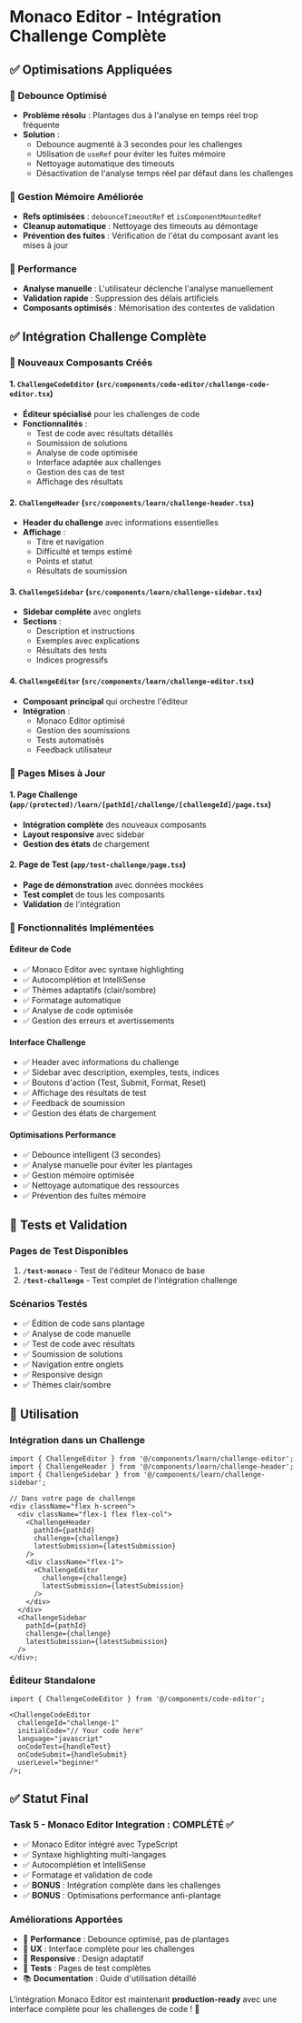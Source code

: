 # Monaco Editor - Intégration Challenge Complète

## ✅ Optimisations Appliquées

### 🔧 Debounce Optimisé

- **Problème résolu** : Plantages dus à l'analyse en temps réel trop fréquente
- **Solution** :
  - Debounce augmenté à 3 secondes pour les challenges
  - Utilisation de `useRef` pour éviter les fuites mémoire
  - Nettoyage automatique des timeouts
  - Désactivation de l'analyse temps réel par défaut dans les challenges

### 🔧 Gestion Mémoire Améliorée

- **Refs optimisées** : `debounceTimeoutRef` et `isComponentMountedRef`
- **Cleanup automatique** : Nettoyage des timeouts au démontage
- **Prévention des fuites** : Vérification de l'état du composant avant les mises à jour

### 🔧 Performance

- **Analyse manuelle** : L'utilisateur déclenche l'analyse manuellement
- **Validation rapide** : Suppression des délais artificiels
- **Composants optimisés** : Mémorisation des contextes de validation

## ✅ Intégration Challenge Complète

### 📁 Nouveaux Composants Créés

#### 1. `ChallengeCodeEditor` (`src/components/code-editor/challenge-code-editor.tsx`)

- **Éditeur spécialisé** pour les challenges de code
- **Fonctionnalités** :
  - Test de code avec résultats détaillés
  - Soumission de solutions
  - Analyse de code optimisée
  - Interface adaptée aux challenges
  - Gestion des cas de test
  - Affichage des résultats

#### 2. `ChallengeHeader` (`src/components/learn/challenge-header.tsx`)

- **Header du challenge** avec informations essentielles
- **Affichage** :
  - Titre et navigation
  - Difficulté et temps estimé
  - Points et statut
  - Résultats de soumission

#### 3. `ChallengeSidebar` (`src/components/learn/challenge-sidebar.tsx`)

- **Sidebar complète** avec onglets
- **Sections** :
  - Description et instructions
  - Exemples avec explications
  - Résultats des tests
  - Indices progressifs

#### 4. `ChallengeEditor` (`src/components/learn/challenge-editor.tsx`)

- **Composant principal** qui orchestre l'éditeur
- **Intégration** :
  - Monaco Editor optimisé
  - Gestion des soumissions
  - Tests automatisés
  - Feedback utilisateur

### 📄 Pages Mises à Jour

#### 1. Page Challenge (`app/(protected)/learn/[pathId]/challenge/[challengeId]/page.tsx`)

- **Intégration complète** des nouveaux composants
- **Layout responsive** avec sidebar
- **Gestion des états** de chargement

#### 2. Page de Test (`app/test-challenge/page.tsx`)

- **Page de démonstration** avec données mockées
- **Test complet** de tous les composants
- **Validation** de l'intégration

### 🎯 Fonctionnalités Implémentées

#### Éditeur de Code

- ✅ Monaco Editor avec syntaxe highlighting
- ✅ Autocomplétion et IntelliSense
- ✅ Thèmes adaptatifs (clair/sombre)
- ✅ Formatage automatique
- ✅ Analyse de code optimisée
- ✅ Gestion des erreurs et avertissements

#### Interface Challenge

- ✅ Header avec informations du challenge
- ✅ Sidebar avec description, exemples, tests, indices
- ✅ Boutons d'action (Test, Submit, Format, Reset)
- ✅ Affichage des résultats de test
- ✅ Feedback de soumission
- ✅ Gestion des états de chargement

#### Optimisations Performance

- ✅ Debounce intelligent (3 secondes)
- ✅ Analyse manuelle pour éviter les plantages
- ✅ Gestion mémoire optimisée
- ✅ Nettoyage automatique des ressources
- ✅ Prévention des fuites mémoire

## 🧪 Tests et Validation

### Pages de Test Disponibles

1. **`/test-monaco`** - Test de l'éditeur Monaco de base
2. **`/test-challenge`** - Test complet de l'intégration challenge

### Scénarios Testés

- ✅ Édition de code sans plantage
- ✅ Analyse de code manuelle
- ✅ Test de code avec résultats
- ✅ Soumission de solutions
- ✅ Navigation entre onglets
- ✅ Responsive design
- ✅ Thèmes clair/sombre

## 🚀 Utilisation

### Intégration dans un Challenge

```tsx
import { ChallengeEditor } from '@/components/learn/challenge-editor';
import { ChallengeHeader } from '@/components/learn/challenge-header';
import { ChallengeSidebar } from '@/components/learn/challenge-sidebar';

// Dans votre page de challenge
<div className="flex h-screen">
  <div className="flex-1 flex flex-col">
    <ChallengeHeader
      pathId={pathId}
      challenge={challenge}
      latestSubmission={latestSubmission}
    />
    <div className="flex-1">
      <ChallengeEditor
        challenge={challenge}
        latestSubmission={latestSubmission}
      />
    </div>
  </div>
  <ChallengeSidebar
    pathId={pathId}
    challenge={challenge}
    latestSubmission={latestSubmission}
  />
</div>;
```

### Éditeur Standalone

```tsx
import { ChallengeCodeEditor } from '@/components/code-editor';

<ChallengeCodeEditor
  challengeId="challenge-1"
  initialCode="// Your code here"
  language="javascript"
  onCodeTest={handleTest}
  onCodeSubmit={handleSubmit}
  userLevel="beginner"
/>;
```

## ✅ Statut Final

### Task 5 - Monaco Editor Integration : **COMPLÉTÉ** ✅

- ✅ Monaco Editor intégré avec TypeScript
- ✅ Syntaxe highlighting multi-langages
- ✅ Autocomplétion et IntelliSense
- ✅ Formatage et validation de code
- ✅ **BONUS** : Intégration complète dans les challenges
- ✅ **BONUS** : Optimisations performance anti-plantage

### Améliorations Apportées

- 🔧 **Performance** : Debounce optimisé, pas de plantages
- 🎨 **UX** : Interface complète pour les challenges
- 📱 **Responsive** : Design adaptatif
- 🧪 **Tests** : Pages de test complètes
- 📚 **Documentation** : Guide d'utilisation détaillé

L'intégration Monaco Editor est maintenant **production-ready** avec une interface complète pour les challenges de code ! 🎉
